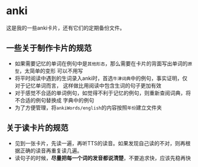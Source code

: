 # anki
这是我的一些anki卡片，还有它们的定期备份文件。

## 一些关于制作卡片的规范
- 如果需要记忆的单词在例句中是`其他形态`，那么需要在卡片的背面写出单词的`原型`，太简单的变形
可以不用写
- 将平时阅读中遇到的生词录入anki时，首选`牛津词典`中的例句，事实证明，仅对于记忆单词而言，
这样做比用阅读中包含生词的句子更加有效
- 对于感觉不合适的单词例句，如觉得不利于记忆的例句，则重新查阅词典，将不合适的例句替换成
字典中的例句
- 为了方便管理，将`ankiWords/english`的内容按照`年份`建立文件夹

## 关于读卡片的规范
- 见到一张卡片，先读一遍，再听TTS的读音。如果发现自己读的不对，则再根据正确的读音再重复读几遍。
- 读句子的时候，**尽量把每一个词的发音都说清楚**，不要追求快，应该先稳再快
